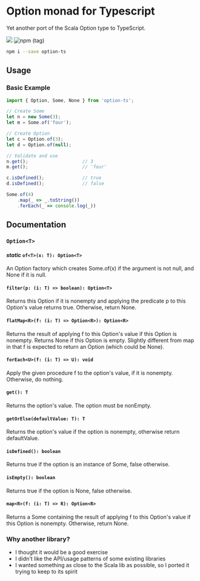 # Option monad for Typescript
Yet another port of the Scala Option type to TypeScript.

![](https://github.com/sdedovic/option-ts/workflows/Node.js%20Package/badge.svg)
![npm (tag)](https://img.shields.io/npm/v/option-ts/latest)

```bash
npm i --save option-ts
```

## Usage
### Basic Example

```typescript
import { Option, Some, None } from 'option-ts';

// Create Some 
let n = new Some(3);
let m = Some.of('four');

// Create Option
let c = Option.of(3);
let d = Option.of(null);

// Validate and use
n.get();                    // 3
m.get();                    // 'four'

c.isDefined();              // true
d.isDefined();              // false

Some.of(4)
    .map(_ => _.toString())
    .forEach(_ => console.log(_))
```

## Documentation
### `Option<T>`
#### *static* `of<T>(x: T): Option<T>`
An Option factory which creates Some.of(x) if the argument is not null, and None if it is null.
#### `filter(p: (i: T) => boolean): Option<T>`
Returns this Option if it is nonempty and applying the predicate p to this Option's value returns true. Otherwise, return None.
#### `flatMap<R>(f: (i: T) => Option<R>): Option<R>`
Returns the result of applying f to this Option's value if this Option is nonempty. Returns None if this Option is empty. Slightly different from map in that f is expected to return an Option (which could be None).
#### `forEach<U>(f: (i: T) => U): void`
Apply the given procedure f to the option's value, if it is nonempty. Otherwise, do nothing.
#### `get(): T`
Returns the option's value. The option must be nonEmpty.
#### `getOrElse(defaultValue: T): T`
Returns the option's value if the option is nonempty, otherwise return defaultValue.
#### `isDefined(): boolean`
Returns true if the option is an instance of Some, false otherwise.
#### `isEmpty(): boolean`
Returns true if the option is None, false otherwise.
#### `map<R>(f: (i: T) => R): Option<R>`
Returns a Some containing the result of applying f to this Option's value if this Option is nonempty. Otherwise, return None.

### Why another library?
- I thought it would be a good exercise
- I didn't like the API/usage patterns of some existing libraries
- I wanted something as close to the Scala lib as possible, so I ported it trying to keep to its spirit